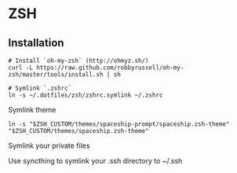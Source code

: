 # ZSH


## Installation

```
# Install `oh-my-zsh` (http://ohmyz.sh/)
curl -L https://raw.github.com/robbyrussell/oh-my-zsh/master/tools/install.sh | sh

# Symlink `.zshrc`
ln -s ~/.dotfiles/zsh/zshrc.symlink ~/.zshrc
```

Symlink theme

```
ln -s "$ZSH_CUSTOM/themes/spaceship-prompt/spaceship.zsh-theme" "$ZSH_CUSTOM/themes/spaceship.zsh-theme"
```

Symlink your private files

Use syncthing to symlink your .ssh directory to ~/.ssh

